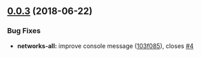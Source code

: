 ## [0.0.3](https://github.com/frontity/share/compare/v0.0.2...v0.0.3) (2018-06-22)


### Bug Fixes

* **networks-all:** improve console message ([103f085](https://github.com/frontity/share/commit/103f085)), closes [#4](https://github.com/frontity/share/issues/4)
